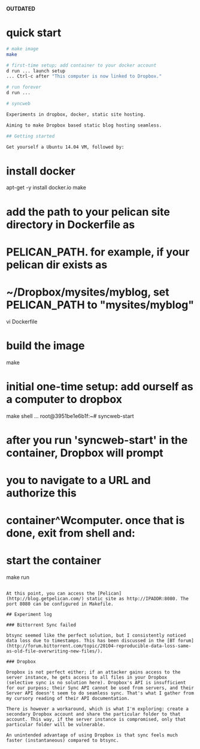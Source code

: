 **OUTDATED**

# quick start

```bash
# make image
make

# first-time setup; add container to your docker account
d run ... launch setup
... Ctrl-c after "This computer is now linked to Dropbox."

# run forever
d run ... 

# syncweb

Experiments in dropbox, docker, static site hosting.

Aiming to make Dropbox based static blog hosting seamless.

## Getting started

Get yourself a Ubuntu 14.04 VM, followed by:

```
# install docker
apt-get -y install docker.io make

# add the path to your pelican site directory in Dockerfile as
# PELICAN_PATH. for example, if your pelican dir exists as
# ~/Dropbox/mysites/myblog, set PELICAN_PATH to "mysites/myblog"
vi Dockerfile

# build the image
make

# initial one-time setup: add ourself as a computer to dropbox
make shell
...
root@3951be1e6b1f:~# syncweb-start
# after you run 'syncweb-start' in the container, Dropbox will prompt
# you to navigate to a URL and authorize this
# container^Wcomputer. once that is done, exit from shell and:

# start the container
make run

```

At this point, you can access the [Pelican](http://blog.getpelican.com/) static site as http://IPADDR:8080. The port 8080 can be configured in Makefile.

## Experiment log

### Bittorrent Sync failed

btsync seemed like the perfect solution, but I consistently noticed data loss due to timestamps. This has been discussed in the [BT forum](http://forum.bittorrent.com/topic/20104-reproducible-data-loss-same-as-old-file-overwriting-new-files/).

### Dropbox

Dropbox is not perfect either; if an attacker gains access to the server instance, he gets access to all files in your Dropbox (selective sync is no solution here). Dropbox's API is insufficient for our purposs; their Sync API cannot be used from servers, and their Server API doesn't seem to do seamless sync. That's what I gather from my cursory reading of their API documentation.

There is however a workaround, which is what I'm exploring: create a secondary Dropbox account and share the particular folder to that account. This way, if the server instance is compromised, only that particular folder will be vulnerable.

An unintended advantage of using Dropbox is that sync feels much faster (instantaneous) compared to btsync.
